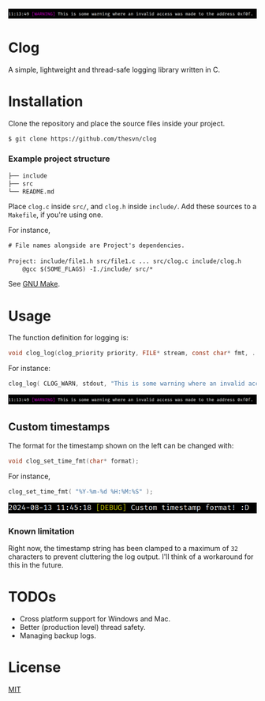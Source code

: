![sample warning](/screenshots/sample_usage_warning.png)

# Clog
A simple, lightweight and thread-safe logging library written in C.

# Installation
Clone the repository and place the source files inside your project.
```
$ git clone https://github.com/thesvn/clog
```

### Example project structure
```
├── include
├── src
└── README.md
```

Place `clog.c` inside `src/`, and `clog.h` inside `include/`. 
Add these sources to a `Makefile`, if you're using one.

For instance,
```make
# File names alongside are Project's dependencies.

Project: include/file1.h src/file1.c ... src/clog.c include/clog.h
    @gcc $(SOME_FLAGS) -I./include/ src/*
```

See [GNU Make](https://www.gnu.org/software/make/).

# Usage
The function definition for logging is:
```c
void clog_log(clog_priority priority, FILE* stream, const char* fmt, ...)
```

For instance:
```c
clog_log( CLOG_WARN, stdout, "This is some warning where an invalid access was made to the address %p", 0x0f0f );
```
![sample warning](/screenshots/sample_usage_warning.png)

## Custom timestamps
The format for the timestamp shown on the left can be changed with:
```c
void clog_set_time_fmt(char* format);
```

For instance,
```c
clog_set_time_fmt( "%Y-%m-%d %H:%M:%S" );
```
![custom timestamp](/screenshots/custom_timestamp.png)

### Known limitation
Right now, the timestamp string has been clamped to a maximum of `32` characters to prevent cluttering the log output. I'll think of a workaround for this in the future.

# TODOs
- Cross platform support for Windows and Mac.
- Better (production level) thread safety.
- Managing backup logs.

# License
[MIT](https://opensource.org/license/MIT)
